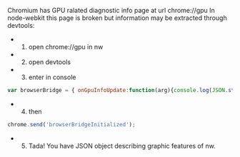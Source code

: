 Chromium has GPU ralated diagnostic info page at url chrome://gpu
In node-webkit this page is broken but information may be extracted through devtools:

* 1. open chrome://gpu in nw
* 2. open devtools
* 3. enter in console
```javascript
var browserBridge = { onGpuInfoUpdate:function(arg){console.log(JSON.stringify(arg,null,1));}};
```
* 4. then
```javascript
chrome.send('browserBridgeInitialized');
```
* 5. Tada! You have JSON object describing graphic features of nw.
